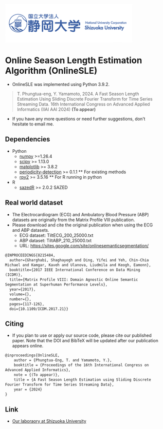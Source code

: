 ![alt text](https://github.com/thanapol2/Mean_EBinning/blob/082cd9447659d9d140acc38d5d4c11db9187d06c/Documents/shizuoka%20bannar.png)

# Online Season Length Estimation Algorithm (OnlineSLE)


- OnlineSLE was implemented using Python 3.9.2.

>T. Phungtua-eng, Y. Yamamoto, 2024. A Fast Season Length Estimation Using Sliding Discrete Fourier Transform for Time Series Streaming Data. 16th International Congress on Advanced Applied Informatics (IIAI AAI 2024) **(To appear)**

- If you have any more questions or need further suggestions, don't hesitate to email me.


## Dependencies
- Python
  - [numpy](http://www.numpy.org/) >=1.26.4
  - [scipy](https://scipy.org/) >= 1.13.0
  - [matplotlib](https://matplotlib.org/) >= 3.8.2
  - [periodicity-detection](https://periodicity-detection.readthedocs.io/en/latest/) >= 0.1.1    ** For existing methods
  - [rpy2](https://rpy2.github.io/) >= 3.5.16 ** For R running in python
- R
  - [sazedR](https://cran.r-project.org/web/packages/sazedR/index.html) >= 2.0.2 SAZED

## Real world dataset
- The Electrocardiogram (ECG) and Ambulatory Blood Pressure (ABP) datasets are originally from the Matrix Profile VIII publication.
- Please download and cite the original publication when using the ECG and ABP datasets.
  - ECG dataset: TiltECG_200_25000.txt
  - ABP dataset: TiltABP_210_25000.txt
  - URL: https://sites.google.com/site/onlinesemanticsegmentation/
```
@INPROCEEDINGS{8215484,
  author={Gharghabi, Shaghayegh and Ding, Yifei and Yeh, Chin-Chia Michael and Kamgar, Kaveh and Ulanova, Liudmila and Keogh, Eamonn},
  booktitle={2017 IEEE International Conference on Data Mining (ICDM)}, 
  title={Matrix Profile VIII: Domain Agnostic Online Semantic Segmentation at Superhuman Performance Levels}, 
  year={2017},
  volume={},
  number={},
  pages={117-126},
  doi={10.1109/ICDM.2017.21}}
```

## Citing
- If you plan to use or apply our source code, please cite our published paper. Note that the DOI and BibTeX will be updated after our publication appears online.
```
@inproceedings{OnlineSLE,
	author = {Phungtua-Eng, T. and Yamamoto, Y.},
	booktitle = {Proceedings of the 16th International Congress on Advanced Applied Informatics},
	note = {(To appear)},
	title = {A Fast Season Length Estimation using Sliding Discrete Fourier Transform for Time Series Streaming Data},
	year = {2024}
}
```

## Link
- [Our laboraory at Shizuoka University](http://lab.inf.shizuoka.ac.jp/yamamoto/)
